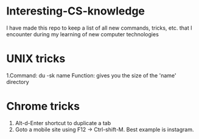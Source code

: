 # Interesting-CS-knowledge
I have made this repo to keep a list of all new commands, tricks, etc. that I encounter during my learning of new computer technologies

# UNIX tricks
1.Command: du -sk name    Function: gives you the size of the 'name' directory

# Chrome tricks
1. Alt-d-Enter shortcut to duplicate a tab
2. Goto a mobile site using F12 -> Ctrl-shift-M. Best example is instagram.
